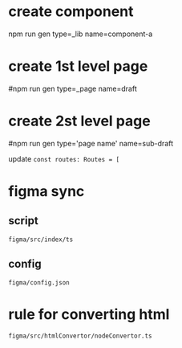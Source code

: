 # create component
npm run gen type=_lib name=component-a

# create 1st level page
#npm run gen type=_page name=draft

# create 2st level page
#npm run gen type='page name' name=sub-draft

update 
`const routes: Routes = [`

# figma sync

## script

`figma/src/index/ts`

## config

`figma/config.json`

# rule for converting html

`figma/src/htmlConvertor/nodeConvertor.ts`